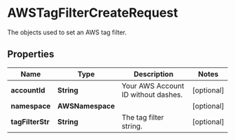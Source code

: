 

# AWSTagFilterCreateRequest

The objects used to set an AWS tag filter.

## Properties

Name | Type | Description | Notes
------------ | ------------- | ------------- | -------------
**accountId** | **String** | Your AWS Account ID without dashes. |  [optional]
**namespace** | **AWSNamespace** |  |  [optional]
**tagFilterStr** | **String** | The tag filter string. |  [optional]



